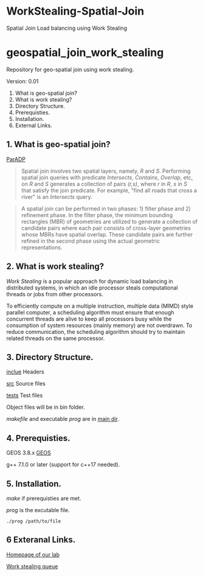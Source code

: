 # WorkStealing-Spatial-Join
Spatial Join Load balancing using Work Stealing
# geospatial_join_work_stealing

Repository for geo-spatial join using work stealing.

Version: 0.01

 1. What is geo-spatial join?
 2. What is work stealing?
 3. Directory Structure.
 4. Prerequisties.
 5. Installation.
 6. External Links.

## 1. What is geo-spatial join? ##

[ParADP](https://www.cs.mu.edu/~satish/ParADP_for_loadbalancing_in_spatial_join.pdf)

>Spatial join involves two spatial layers, namely, _R_ and _S_. Performing spatial join queries with predicate _Intersects_, _Contains_, _Overlap_, etc, on _R_ and _S_ generates a collection of pairs _(r,s)_, where _r_ in _R_, _s_ in _S_ that satisfy the join predicate. For example, "find all roads that cross a river" is an _Intersects_ query. 

>A spatial join can be performed in two phases: 1) filter phase and 2) refinement phase. In the filter phase, the minimum bounding rectangles (MBR) of geometries are utilized to generate a collection of candidate pairs where each pair consists of cross-layer geometries whose MBRs have spatial overlap. These candidate pairs are further refined in the second phase using the actual geometric representations. 

## 2. What is work stealing? ##

_Work Stealing_ is a popular approach for dynamic load balancing in distributed systems, in which an idle processor steals computational threads or jobs from other processors.

To efficiently compute on a multiple instruction, multiple data (MIMD) style parallel computer, a scheduling algorithm must ensure that enough concurrent threads are alive to keep all processors busy while the consumption of system resources (mainly memory) are not overdrawn. To reduce communication, the scheduling algorithm should try to maintain related threads on the same processor. 

## 3. Directory Structure. ##

[inclue](https://github.com/Jayyee-HPC/geospatial_join_work_stealing/tree/main/include)
Headers

[src](https://github.com/Jayyee-HPC/geospatial_join_work_stealing/tree/main/src)
Source files

[tests](https://github.com/Jayyee-HPC/geospatial_join_work_stealing/tree/main/tests)
Test files

Object files will be in bin folder. 

_makefile_ and executable _prog_ are in 
[main dir](https://github.com/Jayyee-HPC/geospatial_join_work_stealing/tree/main).

## 4. Prerequisties. ##

GEOS 3.8.x 
[GEOS](https://github.com/libgeos/geos/tree/3.8)

g++ 7.1.0 or later (support for c++17 needed).

## 5. Installation. ##

_make_ if prerequisties are met. 

_prog_ is the excutable file.

```
./prog /path/to/file
```

## 6 Exteranal Links. ##

[Homepage of our lab](https://www.cs.mu.edu/~satish/)

[Work stealing queue](https://github.com/taskflow/work-stealing-queue)
